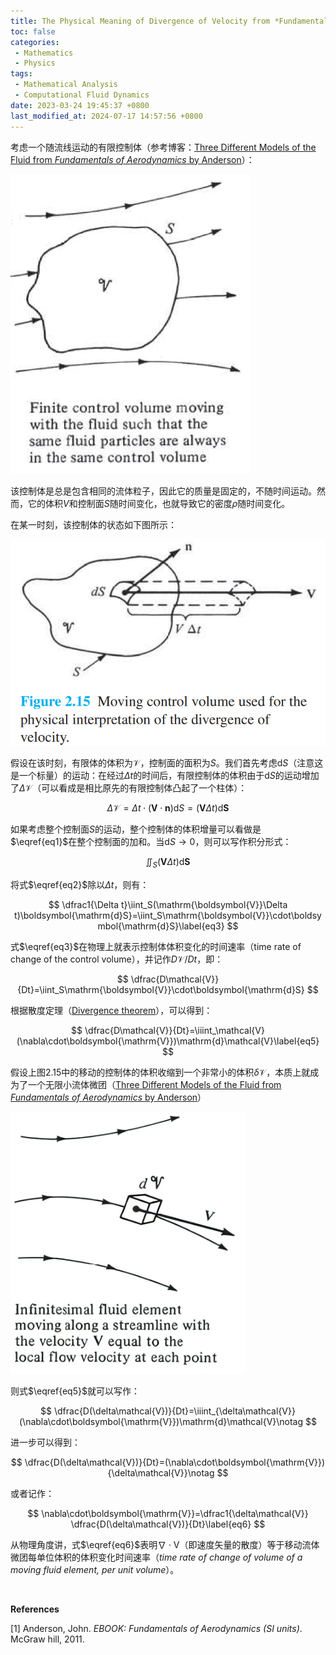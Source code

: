 ```yaml
---
title: The Physical Meaning of Divergence of Velocity from *Fundamentals of Aerodynamics* by Anderson
toc: false
categories: 
 - Mathematics
 - Physics
tags:
 - Mathematical Analysis
 - Computational Fluid Dynamics
date: 2023-03-24 19:45:37 +0800
last_modified_at: 2024-07-17 14:57:56 +0800
---
```


考虑一个随流线运动的有限控制体（参考博客：[Three Different Models of the Fluid from *Fundamentals of Aerodynamics* by Anderson](http://whatastarrynight.com/mathematics/computational%20fluid%20dynamics/Three-Different-Models-of-the-Fluid-from-Fundamentals-of-Aerodynamics-by-Anderson/)）：

![image-20230322143537903](https://github.com/HelloWorld-1017/blog-images/blob/main/migration/DeLLLaptop/image-20230322143537903.png?raw=true)

该控制体是总是包含相同的流体粒子，因此它的质量是固定的，不随时间运动。然而，它的体积$V$和控制面$S$随时间变化，也就导致它的密度$\rho$随时间变化。

在某一时刻，该控制体的状态如下图所示：

![image-20230322143644076](https://github.com/HelloWorld-1017/blog-images/blob/main/migration/DeLLLaptop/image-20230322143644076.png?raw=true)

假设在该时刻，有限体的体积为$\mathcal{V}$，控制面的面积为$S$。我们首先考虑$\mathrm{d}S$（注意这是一个标量）的运动：在经过$\Delta t$的时间后，有限控制体的体积由于$\mathrm{d}S$的运动增加了$\Delta\mathcal{V}$（可以看成是相比原先的有限控制体凸起了一个柱体）：

$$
\Delta\mathcal{V} = \Delta t\cdot(\mathrm{\boldsymbol{V}}\cdot\mathrm{\boldsymbol{n}})\mathrm{d}S=(\mathrm{\boldsymbol{V}}\Delta t)\boldsymbol{\mathrm{d}S}\label{eq1}
$$

如果考虑整个控制面$S$的运动，整个控制体的体积增量可以看做是$\eqref{eq1}$在整个控制面的加和。当$\mathrm{d}S\rightarrow0$，则可以写作积分形式：

$$
\iint_S(\mathrm{\boldsymbol{V}}\Delta t)\boldsymbol{\mathrm{d}S}\label{eq2}
$$

将式$\eqref{eq2}$除以$\Delta t$，则有：

$$
\dfrac1{\Delta t}\iint_S(\mathrm{\boldsymbol{V}}\Delta t)\boldsymbol{\mathrm{d}S}=\iint_S\mathrm{\boldsymbol{V}}\cdot\boldsymbol{\mathrm{d}S}\label{eq3}
$$

式$\eqref{eq3}$在物理上就表示控制体体积变化的时间速率（time rate of change of the control volume），并记作$D\mathcal{V}/Dt$，即：

$$
\dfrac{D\mathcal{V}}{Dt}=\iint_S\mathrm{\boldsymbol{V}}\cdot\boldsymbol{\mathrm{d}S}
$$

根据散度定理（[Divergence theorem](http://whatastarrynight.com/mathematics/computational%20fluid%20dynamics/A-Review-of-Vector-Calculus-from-Fundamentals-of-Aerodynamics-by-Anderson/#divergence-theorem)），可以得到：

$$
\dfrac{D\mathcal{V}}{Dt}=\iiint_\mathcal{V} (\nabla\cdot\boldsymbol{\mathrm{V}})\mathrm{d}\mathcal{V}\label{eq5}
$$

假设上图2.15中的移动的控制体的体积收缩到一个非常小的体积$\delta \mathcal{V}$，本质上就成为了一个无限小流体微团（[Three Different Models of the Fluid from *Fundamentals of Aerodynamics* by Anderson](http://whatastarrynight.com/mathematics/computational%20fluid%20dynamics/Three-Different-Models-of-the-Fluid-from-Fundamentals-of-Aerodynamics-by-Anderson/)）

![image-20230322160445020](https://github.com/HelloWorld-1017/blog-images/blob/main/migration/DeLLLaptop/image-20230322160445020.png?raw=true)

则式$\eqref{eq5}$就可以写作：

$$
\dfrac{D(\delta\mathcal{V})}{Dt}=\iiint_{\delta\mathcal{V}}(\nabla\cdot\boldsymbol{\mathrm{V}})\mathrm{d}\mathcal{V}\notag
$$

进一步可以得到：

$$
\dfrac{D(\delta\mathcal{V})}{Dt}=(\nabla\cdot\boldsymbol{\mathrm{V}}){\delta\mathcal{V}}\notag
$$

或者记作：

$$
\nabla\cdot\boldsymbol{\mathrm{V}}=\dfrac1{\delta\mathcal{V}}
\dfrac{D(\delta\mathcal{V})}{Dt}\label{eq6}
$$

从物理角度讲，式$\eqref{eq6}$表明$\nabla\cdot\boldsymbol{\mathrm{V}}$（即速度矢量的散度）等于移动流体微团每单位体积的体积变化时间速率（*time rate of change of volume of a moving fluid element, per unit volume*）。

<br>

**References**

[1] Anderson, John. *EBOOK: Fundamentals of Aerodynamics (SI units)*. McGraw hill, 2011.

